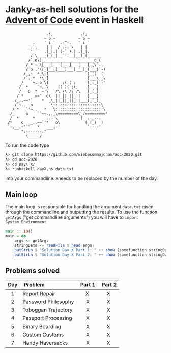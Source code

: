 # Janky-as-hell solutions for the [Advent of Code](https://adventofcode.com/2020) event in Haskell

                      .!,            .!,
                     ~ 6 ~          ~ 6 ~
                .    ' i `  .-^-.   ' i `
              _.|,_   | |  / .-. \   | |
               '|`   .|_|.| (-` ) | .|_|.
               / \ ___)_(_|__`-'__|__)_(______
              /`,o\)_______________________o_(
             /_* ~_\[___]___[___]___[___[_[\`-.
             / o .'\[_]___[___]___[___]_[___)`-)
            /_,~' *_\_]                 [_[(  (
            /`. *  *\_]                 [___\ _\
           /   `~. o \]      ;( ( ;     [_[_]`-'
          /_ *    `~,_\    (( )( ;(;    [___]
          /   o  *  ~'\   /\ /\ /\ /\   [_[_]
         / *    .~~'  o\  ||_||_||_||   [___]
        /_,.~~'`    *  _\_||_||_||_||___[_[_]_
        /`~..  o        \:::::::::::::::::::::\
       / *   `'~..   *   \:::::::::::::::::::::\
      /_     o    ``~~.,,_\=========\_/========='
      /  *      *     ..~'\         _|_ .-_--.
     /*    o   _..~~`'*   o\           ( (_)  )
     `-.__.~'`'   *   ___.-'            `----'
           ":-------:"
             \_____/

To run the code type

```sh
λ> git clone https://github.com/wiebecommajonas/aoc-2020.git
λ> cd aoc-2020
λ> cd Day\ X/
λ> runhaskell dayX.hs data.txt
```
into your commandline. ```X```needs to be replaced by the number of the day.

## Main loop

The main loop is responsible for handling the argument ```data.txt``` given through the commandline and outputting the results. To use the function ```getArgs``` ("get commandline arguments") you will have to ```import System.Environment```

```haskell
main :: IO()
main = do
    args <- getArgs
    stringData <- readFile $ head args
    putStrLn $ "Solution Day X Part 1: " ++ show (somefunction stringData)
    putStrLn $ "Solution Day X Part 2: " ++ show (somefunction stringData)
```

## Problems solved

| Day | Problem 	| Part 1 | Part 2 |
| :-: |	:-------	| :----: | :----: |
| 1 | Report Repair	| X	 | X	  |
| 2 | Password Philosophy | X | X |
| 3 | Toboggan Trajectory | X | X |
| 4 | Passport Processing | X | X |
| 5 | Binary Boarding | X | X |
| 6 | Custom Customs | X | X |
| 7 | Handy Haversacks | X | X |
